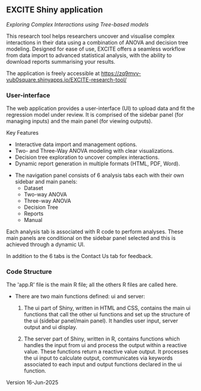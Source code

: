 ## EXCITE Shiny application   
*Exploring Complex Interactions using Tree-based models*  

This research tool helps researchers uncover and visualise complex interactions in their data using a combination of ANOVA and decision tree modeling. Designed for ease of use, EXCITE offers a seamless workflow from data import to advanced statistical analysis, with the ability to download reports summarising your results. 

The application is freely accessible at <https://zq9mvv-vub0square.shinyapps.io/EXCITE-research-tool/>


### User-interface
The web application provides a user-interface (UI) to upload data and fit the regression model under review. It is comprised of the sidebar panel (for managing inputs) and the main panel (for viewing outputs).  

Key Features
  + Interactive data import and management options.
  + Two- and Three-Way ANOVA modeling with clear visualizations.
  + Decision tree exploration to uncover complex interactions.
  + Dynamic report generation in multiple formats (HTML, PDF, Word).


* The navigation panel consists of 6 analysis tabs each with their own sidebar and main panels:
  +	Dataset
  +	Two-way ANOVA
  + Three-way ANOVA
  +	Decision Tree
  +	Reports
  +	Manual  

Each analysis tab is associated with R code to perform analyses. These main panels are conditional on the sidebar panel selected and this is achieved through a dynamic UI.

In addition to the 6 tabs is the Contact Us tab for feedback.

### Code Structure
The 'app.R' file is the main R file; all the others R files are called here.

* There are two main functions defined: ui and server:
  1. The ui part of Shiny, written in HTML and CSS, contains the main ui functions that call the other ui functions and set up the structure of the ui (sidebar panel/main panel). It handles user input, server output and ui display.

  2. The server part of Shiny, written in R, contains functions which handles the input from ui and process the output within a reactive value. These functions return a reactive value output. It processes the ui input to calculate output, communicates via keywords associated to each input and output functions declared in the ui function.  

            
Version 16-Jun-2025
